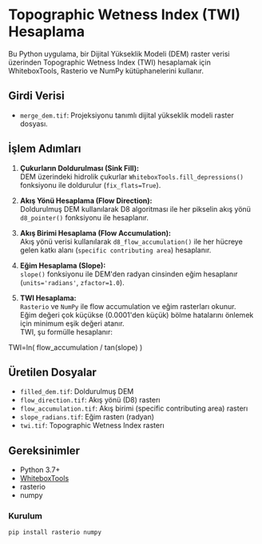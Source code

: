 # Topographic Wetness Index (TWI) Hesaplama

Bu Python uygulama, bir Dijital Yükseklik Modeli (DEM) raster verisi üzerinden Topographic Wetness Index (TWI) hesaplamak için WhiteboxTools, Rasterio ve NumPy kütüphanelerini kullanır.

## Girdi Verisi
- `merge_dem.tif`: Projeksiyonu tanımlı dijital yükseklik modeli raster dosyası.

## İşlem Adımları

1. **Çukurların Doldurulması (Sink Fill):**  
   DEM üzerindeki hidrolik çukurlar `WhiteboxTools.fill_depressions()` fonksiyonu ile doldurulur (`fix_flats=True`).

2. **Akış Yönü Hesaplama (Flow Direction):**  
   Doldurulmuş DEM kullanılarak D8 algoritması ile her pikselin akış yönü `d8_pointer()` fonksiyonu ile hesaplanır.

3. **Akış Birimi Hesaplama (Flow Accumulation):**  
   Akış yönü verisi kullanılarak `d8_flow_accumulation()` ile her hücreye gelen katkı alanı (`specific contributing area`) hesaplanır.

4. **Eğim Hesaplama (Slope):**  
   `slope()` fonksiyonu ile DEM'den radyan cinsinden eğim hesaplanır (`units='radians'`, `zfactor=1.0`).

5. **TWI Hesaplama:**  
   `Rasterio` ve `NumPy` ile flow accumulation ve eğim rasterları okunur.  
   Eğim değeri çok küçükse (0.0001'den küçük) bölme hatalarını önlemek için minimum eşik değeri atanır.  
   TWI, şu formülle hesaplanır:

  TWI=ln( flow_accumulation /
          tan(slope) ​)

## Üretilen Dosyalar

- `filled_dem.tif`: Doldurulmuş DEM  
- `flow_direction.tif`: Akış yönü (D8) rasterı  
- `flow_accumulation.tif`: Akış birimi (specific contributing area) rasterı  
- `slope_radians.tif`: Eğim rasterı (radyan)  
- `twi.tif`: Topographic Wetness Index rasterı

## Gereksinimler

- Python 3.7+
- [WhiteboxTools](https://www.whiteboxgeo.com/)
- rasterio
- numpy

### Kurulum

```bash
pip install rasterio numpy
